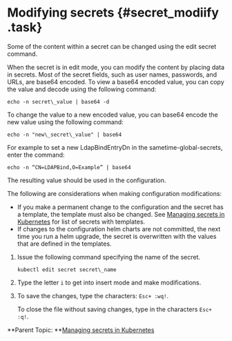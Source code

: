 # Modifying secrets {#secret_modiify .task}

Some of the content within a secret can be changed using the edit secret command.

When the secret is in edit mode, you can modify the content by placing data in secrets. Most of the secret fields, such as user names, passwords, and URLs, are base64 encoded. To view a base64 encoded value, you can copy the value and decode using the following command:

```
echo -n secret\_value | base64 -d
```

To change the value to a new encoded value, you can base64 encode the new value using the following command:

```
echo -n "new\_secret\_value" | base64
```

For example to set a new LdapBindEntryDn in the sametime-global-secrets, enter the command:

```
echo -n “CN=LDAPBind,O=Example” | base64
```

The resulting value should be used in the configuration.

The following are considerations when making configuration modifications:

-   If you make a permanent change to the configuration and the secret has a template, the template must also be changed. See [Managing secrets in Kubernetes](managing_secrets_kubernetes.md) for list of secrets with templates.
-   If changes to the configuration helm charts are not committed, the next time you run a helm upgrade, the secret is overwritten with the values that are defined in the templates.

1.  Issue the following command specifying the name of the secret.

    ``` {#codeblock_gzh_cgw_d5b}
    kubectl edit secret secret\_name
    ```

2.  Type the letter `i` to get into insert mode and make modifications.

3.  To save the changes, type the characters: `Esc+ :wq!`.

    To close the file without saving changes, type in the characters `Esc+ :q!`.


**Parent Topic: **[Managing secrets in Kubernetes](managing_secrets_kubernetes.md)

